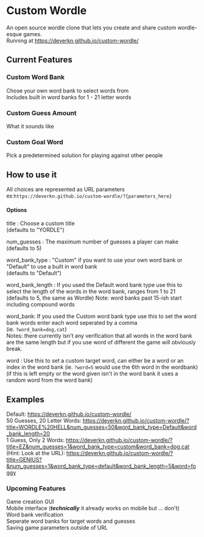 # Custom Wordle

An open source wordle clone that lets you create and share custom wordle-esque games.  
Running at https://deverkn.github.io/custom-wordle/

## Current Features

### Custom Word Bank
Chose your own word bank to select words from  
Includes built in word banks for 1 - 21 letter words

### Custom Guess Amount
What it sounds like

### Custom Goal Word
Pick a predetermined solution for playing against other people

## How to use it
All choices are represented as URL parameters  
ex:`https://deverkn.github.io/custom-wordle/?{parameters_here}`  
#### Options  
title : Choose a custom title  
(defaults to "YORDLE")

num_guesses : The maximum number of guesses a player can make  
(defaults to 5)

word_bank_type : "Custom" if you want to use your own word bank or "Default" to use a built in word bank  
(defaults to "Default")  

word_bank_length : If you used the Default word bank type use this to select the length of the words in the word bank, ranges from 1 to 21
(defaults to 5, the same as Wordle) 
Note: word banks past 15-ish start including compound words  

word_bank: If you used the Custom word bank type use this to set the word bank words enter each word seperated by a comma  
(ie. `?word_bank=dog,cat`)  
Notes: there currently isn't any verification that all words in the word bank are the same length but if you use word of different the game will obviously break. 

word : Use this to set a custom target word, can either be a word or an index in the word bank (ie. `?word=5` would use the 6th word in the wordbank) (if this is left empty or the word given isn't in the word bank it uses a random word from the word bank)  

## Examples

Default: https://deverkn.github.io/custom-wordle/  
50 Guesses, 20 Letter Words: https://deverkn.github.io/custom-wordle/?title=WORDLE%20HELL&num_guesses=50&word_bank_type=Default&word_bank_length=20  
1 Guess, Only 2 Words: https://deverkn.github.io/custom-wordle/?title=EZ&num_guesses=1&word_bank_type=custom&word_bank=dog,cat  
(Hint: Look at the URL): https://deverkn.github.io/custom-wordle/?title=GENIUS?&num_guesses=1&word_bank_type=default&word_bank_length=5&word=foggy  

### Upcoming Features
Game creation GUI  
Mobile interface (***technically*** it already works on mobile but ... don't)  
Word bank verification  
Seperate word banks for target words and guesses  
Saving game parameters outside of URL
